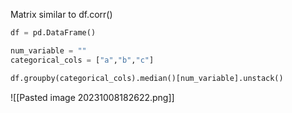 Matrix similar to df.corr()

```python
df = pd.DataFrame()

num_variable = ""
categorical_cols = ["a","b","c"]

df.groupby(categorical_cols).median()[num_variable].unstack()
```

![[Pasted image 20231008182622.png]]